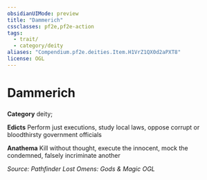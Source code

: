 ```yaml
---
obsidianUIMode: preview
title: "Dammerich"
cssclasses: pf2e,pf2e-action
tags:
  - trait/
  - category/deity
aliases: "Compendium.pf2e.deities.Item.H1VrZ1QX0d2aPXT8"
license: OGL
---
```

# Dammerich

### 

**Category** deity; 




**Edicts** Perform just executions, study local laws, oppose corrupt or bloodthirsty government officials

**Anathema** Kill without thought, execute the innocent, mock the condemned, falsely incriminate another

*Source: Pathfinder Lost Omens: Gods & Magic*
*OGL*